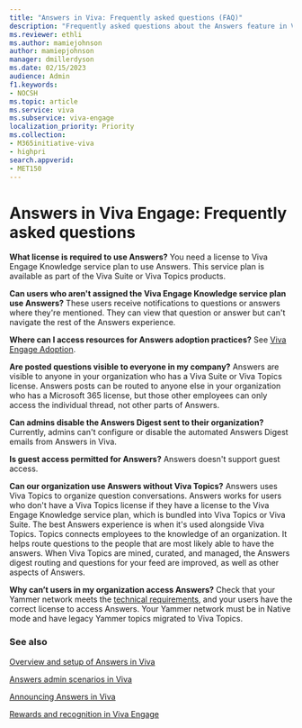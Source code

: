 ```yaml
---
title: "Answers in Viva: Frequently asked questions (FAQ)"
description: "Frequently asked questions about the Answers feature in Viva."
ms.reviewer: ethli
ms.author: mamiejohnson
author: mamiepjohnson
manager: dmillerdyson
ms.date: 02/15/2023
audience: Admin
f1.keywords:
- NOCSH
ms.topic: article
ms.service: viva
ms.subservice: viva-engage
localization_priority: Priority
ms.collection:  
- M365initiative-viva
- highpri
search.appverid:
- MET150
---
```


# Answers in Viva Engage: Frequently asked questions

**What license is required to use Answers?**
You need a license to Viva Engage Knowledge service plan to use Answers. This service plan is available as part of the Viva Suite or Viva Topics products.

**Can users who aren't assigned the Viva Engage Knowledge service plan use Answers?**
These users receive notifications to questions or answers where they're mentioned. They can view that question or answer but can't navigate the rest of the Answers experience.

**Where can I access resources for Answers adoption practices?**
See [Viva Engage Adoption](https://adoption.microsoft.com/viva/engage/).

**Are posted questions visible to everyone in my company?**
Answers are visible to anyone in your organization who has a Viva Suite or Viva Topics license. Answers posts can be routed to anyone else in your organization who has a Microsoft 365 license, but those other employees can only access the individual thread, not other parts of Answers.

**Can admins disable the Answers Digest sent to their organization?**
Currently, admins can't configure or disable the automated Answers Digest emails from Answers in Viva.

**Is guest access permitted for Answers?**
Answers doesn't support guest access.

**Can our organization use Answers without Viva Topics?**
Answers uses Viva Topics to organize question conversations. Answers works for users who don't have a Viva Topics license if they have a license to the Viva Engage Knowledge service plan, which is bundled into Viva Topics or Viva Suite. The best Answers experience is when it's used alongside Viva Topics. Topics connects employees to the knowledge of an organization. It helps route questions to the people that are most likely able to have the answers. When Viva Topics are mined, curated, and managed, the Answers digest routing and questions for your feed are improved, as well as other aspects of Answers.

**Why can’t users in my organization access Answers?**
Check that your Yammer network meets the [technical requirements](/viva/engage/eac-answers-overview-setup), and your users have the correct license to access Answers. Your Yammer network must be in Native mode and have legacy Yammer topics migrated to Viva Topics.

### See also

[Overview and setup of Answers in Viva](/Viva/engage/eac-answers-overview-setup)

[Answers admin scenarios in Viva](/Viva/engage/eac-answers-admin-scenarios)

[Announcing Answers in Viva](https://techcommunity.microsoft.com/t5/microsoft-viva-blog/announcing-answers-in-microsoft-viva/ba-p/3634288)

[Rewards and recognition in Viva Engage](/Viva/engage/badges)
